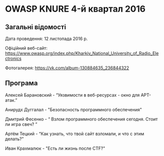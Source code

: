 # OWASP KNURE 4-й квартал 2016

## Загальні відомості

Дата проведення: 12 листопада 2016 р.

Офіційний веб-сайт: https://www.owasp.org/index.php/Kharkiv_National_University_of_Radio_Electronics

Фотогалерея: https://vk.com/album-130884635_236844322

## Програма

Алексей Барановский - “Уязвимости в веб-ресурсах - окно для APT-атак.”

Анирудх Дуггалал - "Безопасность программного обеспечения"

Дмитрий Фесенко - “ Взлом программного обеспечения сегодня. Стоит ли игра свеч? ” 

Артём Тецкий  - “Как узнать, что твой сайт взломали, и что с этим делать?” 

Иван Крахмалюк - "Есть ли жизнь после CTF?" 